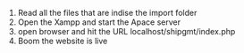 1. Read all the files that are indise the import folder
2. Open the Xampp and start the Apace server
3. open browser and hit the URL localhost/shipgmt/index.php 
4. Boom the website is live